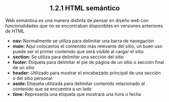 <h2 align="center"><strong>1.2.1 HTML semántico</strong></h2>
<p>Web semántica es una manera distinta de pensar en diseño web con funcionalidades que no se encontraban disponibles en versiones anteriores de HTML</p>
    <ul>
        <li><b>nav: </b>Normalmente se utiliza para delimitar una barra de navegación</li>
        <li><b>main: </b>Aquí colocamos el contenido más relevante del sitio, un buen uso puede ser el primer contenido que será visible al cargar el sitio</li>
        <li><b>section: </b>Se utiliza para delimitar una sección del sitio</li>
        <li><b>footer: </b>Etiqueta para delimitar el pie de página de un sitio o sección final de un sitio</li>
        <li><b>header: </b>Utilizado para mostrar el encabezado principal de una sección o del sitio personal</li>
        <li><b>aside: </b>Etiqueta utilizada para delimitar contenido relacionado al contenido que se encuentra a un lado</li>
        <li><b>time: </b>Representa una etiqueta que mostrará una hora o fecha</li>
</ul>